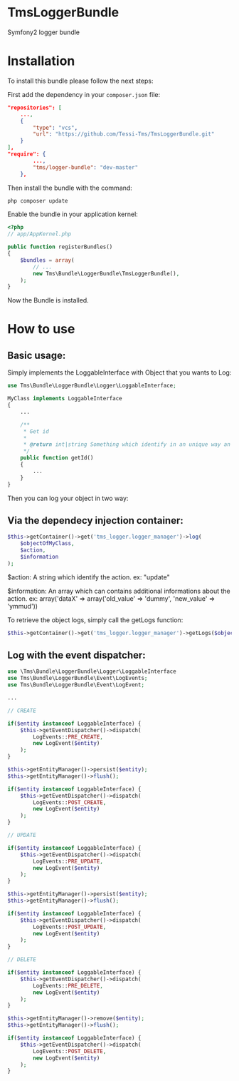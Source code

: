 TmsLoggerBundle
===============

Symfony2 logger bundle


Installation
============

To install this bundle please follow the next steps:

First add the dependency in your `composer.json` file:

```json
"repositories": [
    ...,
    {
        "type": "vcs",
        "url": "https://github.com/Tessi-Tms/TmsLoggerBundle.git"
    }
],
"require": {
        ...,
        "tms/logger-bundle": "dev-master"
    },
```

Then install the bundle with the command:

```sh
php composer update
```

Enable the bundle in your application kernel:

```php
<?php
// app/AppKernel.php

public function registerBundles()
{
    $bundles = array(
        // ...
        new Tms\Bundle\LoggerBundle\TmsLoggerBundle(),
    );
}
```

Now the Bundle is installed.


How to use
==========

Basic usage:
------------

Simply implements the LoggableInterface with Object that you wants to Log:

```php
use Tms\Bundle\LoggerBundle\Logger\LoggableInterface;

MyClass implements LoggableInterface
{
    ...

    /**
     * Get id
     *
     * @return int|string Something which identify in an unique way an object
     */
    public function getId()
    {
        ...
    }
}

```

Then you can log your object in two way:


Via the dependecy injection container:
--------------------------------------

```php
$this->getContainer()->get('tms_logger.logger_manager')->log(
    $objectOfMyClass,
    $action,
    $information
);
```

$action:
A string which identify the action.
ex: "update"

$information:
An array which can contains additional informations about the action.
ex: array('dataX' => array('old_value' => 'dummy', 'new_value' => 'ymmud'))

To retrieve the object logs, simply call the getLogs function:

```php
$this->getContainer()->get('tms_logger.logger_manager')->getLogs($objectOfMyClass);
```


Log with the event dispatcher:
------------------------------


```php
use \Tms\Bundle\LoggerBundle\Logger\LoggableInterface
use Tms\Bundle\LoggerBundle\Event\LogEvents;
use Tms\Bundle\LoggerBundle\Event\LogEvent;

...

// CREATE

if($entity instanceof LoggableInterface) {
    $this->getEventDispatcher()->dispatch(
        LogEvents::PRE_CREATE,
        new LogEvent($entity)
    );
}

$this->getEntityManager()->persist($entity);
$this->getEntityManager()->flush();

if($entity instanceof LoggableInterface) {
    $this->getEventDispatcher()->dispatch(
        LogEvents::POST_CREATE,
        new LogEvent($entity)
    );
}

// UPDATE

if($entity instanceof LoggableInterface) {
    $this->getEventDispatcher()->dispatch(
        LogEvents::PRE_UPDATE,
        new LogEvent($entity)
    );
}

$this->getEntityManager()->persist($entity);
$this->getEntityManager()->flush();

if($entity instanceof LoggableInterface) {
    $this->getEventDispatcher()->dispatch(
        LogEvents::POST_UPDATE,
        new LogEvent($entity)
    );
}

// DELETE

if($entity instanceof LoggableInterface) {
    $this->getEventDispatcher()->dispatch(
        LogEvents::PRE_DELETE,
        new LogEvent($entity)
    );
}

$this->getEntityManager()->remove($entity);
$this->getEntityManager()->flush();

if($entity instanceof LoggableInterface) {
    $this->getEventDispatcher()->dispatch(
        LogEvents::POST_DELETE,
        new LogEvent($entity)
    );
}
```


